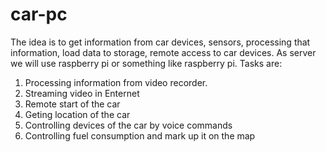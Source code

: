 car-pc
======
The idea is to get information from car devices, sensors, processing that information, load data to storage, remote access to car devices. As server we will use raspberry pi or something like raspberry pi. 
Tasks are: 
1.  Processing information from video recorder.
2.  Streaming video in Enternet
3.  Remote start of the car
4.  Geting location of the car
5.  Controlling devices of the car by voice commands
6.  Controlling fuel consumption and mark up it on the map
